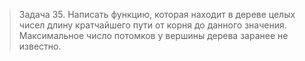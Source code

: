 >Задача 35. Написать функцию, которая находит в дереве целых чисел длину кратчайшего пути от корня до данного значения. Максимальное число потомков у вершины дерева заранее не известно.